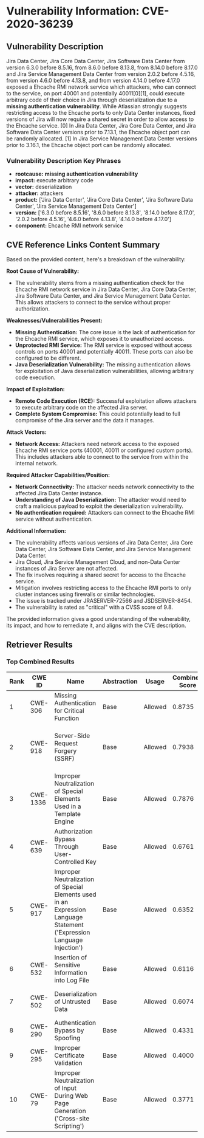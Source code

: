# Vulnerability Information: CVE-2020-36239

## Vulnerability Description
Jira Data Center, Jira Core Data Center, Jira Software Data Center from version 6.3.0 before 8.5.16, from 8.6.0 before 8.13.8, from 8.14.0 before 8.17.0 and Jira Service Management Data Center from version 2.0.2 before 4.5.16, from version 4.6.0 before 4.13.8, and from version 4.14.0 before 4.17.0 exposed a Ehcache RMI network service which attackers, who can connect to the service, on port 40001 and potentially 40011[0][1], could execute arbitrary code of their choice in Jira through deserialization due to a **missing authentication vulnerability**. While Atlassian strongly suggests restricting access to the Ehcache ports to only Data Center instances, fixed versions of Jira will now require a shared secret in order to allow access to the Ehcache service. [0] In Jira Data Center, Jira Core Data Center, and Jira Software Data Center versions prior to 7.13.1, the Ehcache object port can be randomly allocated. [1] In Jira Service Management Data Center versions prior to 3.16.1, the Ehcache object port can be randomly allocated.

### Vulnerability Description Key Phrases
- **rootcause:** **missing authentication vulnerability**
- **impact:** execute arbitrary code
- **vector:** deserialization
- **attacker:** attackers
- **product:** ['Jira Data Center', 'Jira Core Data Center', 'Jira Software Data Center', 'Jira Service Management Data Center']
- **version:** ['6.3.0 before 8.5.16', '8.6.0 before 8.13.8', '8.14.0 before 8.17.0', '2.0.2 before 4.5.16', '4.6.0 before 4.13.8', '4.14.0 before 4.17.0']
- **component:** Ehcache RMI network service

## CVE Reference Links Content Summary
Based on the provided content, here's a breakdown of the vulnerability:

**Root Cause of Vulnerability:**

*   The vulnerability stems from a missing authentication check for the Ehcache RMI network service in Jira Data Center, Jira Core Data Center, Jira Software Data Center, and Jira Service Management Data Center. This allows attackers to connect to the service without proper authorization.

**Weaknesses/Vulnerabilities Present:**

*   **Missing Authentication:** The core issue is the lack of authentication for the Ehcache RMI service, which exposes it to unauthorized access.
*   **Unprotected RMI Service:** The RMI service is exposed without access controls on ports 40001 and potentially 40011. These ports can also be configured to be different.
*   **Java Deserialization Vulnerability:** The missing authentication allows for exploitation of Java deserialization vulnerabilities, allowing arbitrary code execution.

**Impact of Exploitation:**

*   **Remote Code Execution (RCE):** Successful exploitation allows attackers to execute arbitrary code on the affected Jira server.
*   **Complete System Compromise:** This could potentially lead to full compromise of the Jira server and the data it manages.

**Attack Vectors:**

*   **Network Access:** Attackers need network access to the exposed Ehcache RMI service ports (40001, 40011 or configured custom ports). This includes attackers able to connect to the service from within the internal network.

**Required Attacker Capabilities/Position:**

*   **Network Connectivity:** The attacker needs network connectivity to the affected Jira Data Center instance.
*   **Understanding of Java Deserialization:**  The attacker would need to craft a malicious payload to exploit the deserialization vulnerability.
*   **No authentication required:** Attackers can connect to the Ehcache RMI service without authentication.

**Additional Information:**

*   The vulnerability affects various versions of Jira Data Center, Jira Core Data Center, Jira Software Data Center, and Jira Service Management Data Center.
*   Jira Cloud, Jira Service Management Cloud, and non-Data Center instances of Jira Server are not affected.
*   The fix involves requiring a shared secret for access to the Ehcache service.
*   Mitigation involves restricting access to the Ehcache RMI ports to only cluster instances using firewalls or similar technologies.
*   The issue is tracked under JRASERVER-72566 and JSDSERVER-8454.
*   The vulnerability is rated as "critical" with a CVSS score of 9.8.

The provided information gives a good understanding of the vulnerability, its impact, and how to remediate it, and aligns with the CVE description.

## Retriever Results

### Top Combined Results

| Rank | CWE ID | Name | Abstraction | Usage | Combined Score | Retrievers | Individual Scores |
|------|--------|------|-------------|-------|---------------|------------|-------------------|
| 1 | CWE-306 | Missing Authentication for Critical Function | Base | Allowed | 0.8735 | sparse, graph | sparse: 0.976, graph: 0.882 |
| 2 | CWE-918 | Server-Side Request Forgery (SSRF) | Base | Allowed | 0.7938 | dense, sparse, graph | dense: 0.460, sparse: 0.659, graph: 0.521 |
| 3 | CWE-1336 | Improper Neutralization of Special Elements Used in a Template Engine | Base | Allowed | 0.7876 | sparse, graph | sparse: 0.904, graph: 0.757 |
| 4 | CWE-639 | Authorization Bypass Through User-Controlled Key | Base | Allowed | 0.6761 | sparse, graph | sparse: 0.811, graph: 0.593 |
| 5 | CWE-917 | Improper Neutralization of Special Elements used in an Expression Language Statement ('Expression Language Injection') | Base | Allowed | 0.6352 | dense, sparse | dense: 0.446, sparse: 0.720 |
| 6 | CWE-532 | Insertion of Sensitive Information into Log File | Base | Allowed | 0.6116 | dense, sparse | dense: 0.449, sparse: 0.676 |
| 7 | CWE-502 | Deserialization of Untrusted Data | Base | Allowed | 0.6074 | dense, sparse | dense: 0.458, sparse: 0.661 |
| 8 | CWE-290 | Authentication Bypass by Spoofing | Base | Allowed | 0.4331 | sparse | sparse: 0.757 |
| 9 | CWE-295 | Improper Certificate Validation | Base | Allowed | 0.4000 | sparse | sparse: 0.699 |
| 10 | CWE-79 | Improper Neutralization of Input During Web Page Generation ('Cross-site Scripting') | Base | Allowed | 0.3771 | sparse | sparse: 0.659 |

